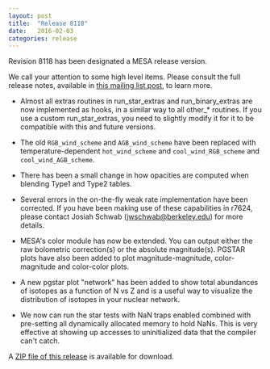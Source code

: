 ```yaml
---
layout: post
title:  "Release 8118"
date:   2016-02-03
categories: release
---
```


Revision 8118 has been designated a MESA release version.

We call your attention to some high level items.  Please consult the
full release notes, available in [this mailing list post][notes], to
learn more.

[notes]:https://lists.mesastar.org/pipermail/mesa-users/2016-February/006205.html

+ Almost all extras routines in run\_star\_extras and
  run\_binary\_extras are now implemented as hooks, in a similar way
  to all other\_* routines.  If you use a custom run\_star\_extras,
  you need to slightly modify it for it to be compatible with this and
  future versions.

+ The old `RGB_wind_scheme` and `AGB_wind_scheme` have been replaced
  with temperature-dependent `hot_wind_scheme` and
  `cool_wind_RGB_scheme` and `cool_wind_AGB_scheme`.

+ There has been a small change in how opacities are computed when
  blending Type1 and Type2 tables.

+ Several errors in the on-the-fly weak rate implementation have been
  corrected.  If you have been making use of these capabilities in
  r7624, please contact Josiah Schwab (jwschwab@berkeley.edu) for more
  details.

+ MESA's color module has now be extended.  You can output either the
  raw bolometric correction(s) or the absolute magnitude(s).  PGSTAR
  plots have also been added to plot magnitude-magnitude,
  color-magnitude and color-color plots.

+ A new pgstar plot "network" has been added to show total abundances
  of isotopes as a function of N vs Z and is a useful way to visualize
  the distribution of isotopes in your nuclear network.

+ We now can run the star tests with NaN traps enabled combined with
  pre-setting all dynamically allocated memory to hold NaNs.  This is
  very effective at showing up accesses to uninitialized data that the
  compiler can't catch.


A [ZIP file of this release][zip] is available for download.

[zip]:http://sourceforge.net/projects/mesa/files/releases/mesa-r8118.zip/download
